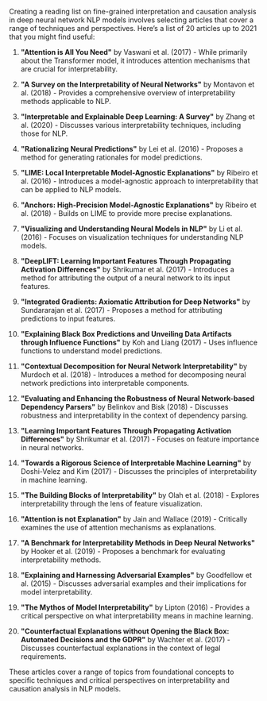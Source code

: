 Creating a reading list on fine-grained interpretation and causation analysis in deep neural network NLP models involves selecting articles that cover a range of techniques and perspectives. Here’s a list of 20 articles up to 2021 that you might find useful:

1. **"Attention is All You Need"** by Vaswani et al. (2017) - While primarily about the Transformer model, it introduces attention mechanisms that are crucial for interpretability.

2. **"A Survey on the Interpretability of Neural Networks"** by Montavon et al. (2018) - Provides a comprehensive overview of interpretability methods applicable to NLP.

3. **"Interpretable and Explainable Deep Learning: A Survey"** by Zhang et al. (2020) - Discusses various interpretability techniques, including those for NLP.

4. **"Rationalizing Neural Predictions"** by Lei et al. (2016) - Proposes a method for generating rationales for model predictions.

5. **"LIME: Local Interpretable Model-Agnostic Explanations"** by Ribeiro et al. (2016) - Introduces a model-agnostic approach to interpretability that can be applied to NLP models.

6. **"Anchors: High-Precision Model-Agnostic Explanations"** by Ribeiro et al. (2018) - Builds on LIME to provide more precise explanations.

7. **"Visualizing and Understanding Neural Models in NLP"** by Li et al. (2016) - Focuses on visualization techniques for understanding NLP models.

8. **"DeepLIFT: Learning Important Features Through Propagating Activation Differences"** by Shrikumar et al. (2017) - Introduces a method for attributing the output of a neural network to its input features.

9. **"Integrated Gradients: Axiomatic Attribution for Deep Networks"** by Sundararajan et al. (2017) - Proposes a method for attributing predictions to input features.

10. **"Explaining Black Box Predictions and Unveiling Data Artifacts through Influence Functions"** by Koh and Liang (2017) - Uses influence functions to understand model predictions.

11. **"Contextual Decomposition for Neural Network Interpretability"** by Murdoch et al. (2018) - Introduces a method for decomposing neural network predictions into interpretable components.

12. **"Evaluating and Enhancing the Robustness of Neural Network-based Dependency Parsers"** by Belinkov and Bisk (2018) - Discusses robustness and interpretability in the context of dependency parsing.

13. **"Learning Important Features Through Propagating Activation Differences"** by Shrikumar et al. (2017) - Focuses on feature importance in neural networks.

14. **"Towards a Rigorous Science of Interpretable Machine Learning"** by Doshi-Velez and Kim (2017) - Discusses the principles of interpretability in machine learning.

15. **"The Building Blocks of Interpretability"** by Olah et al. (2018) - Explores interpretability through the lens of feature visualization.

16. **"Attention is not Explanation"** by Jain and Wallace (2019) - Critically examines the use of attention mechanisms as explanations.

17. **"A Benchmark for Interpretability Methods in Deep Neural Networks"** by Hooker et al. (2019) - Proposes a benchmark for evaluating interpretability methods.

18. **"Explaining and Harnessing Adversarial Examples"** by Goodfellow et al. (2015) - Discusses adversarial examples and their implications for model interpretability.

19. **"The Mythos of Model Interpretability"** by Lipton (2016) - Provides a critical perspective on what interpretability means in machine learning.

20. **"Counterfactual Explanations without Opening the Black Box: Automated Decisions and the GDPR"** by Wachter et al. (2017) - Discusses counterfactual explanations in the context of legal requirements.

These articles cover a range of topics from foundational concepts to specific techniques and critical perspectives on interpretability and causation analysis in NLP models.